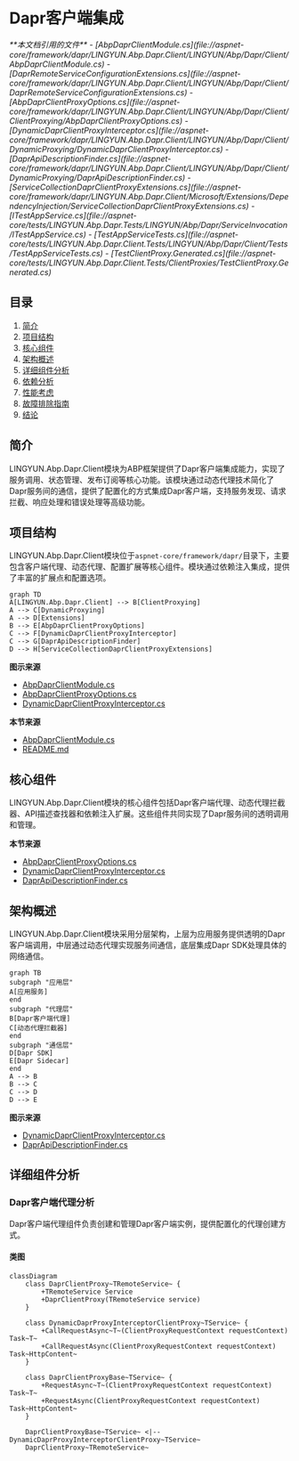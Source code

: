 
# Dapr客户端集成

<cite>
**本文档引用的文件**  
- [AbpDaprClientModule.cs](file://aspnet-core/framework/dapr/LINGYUN.Abp.Dapr.Client/LINGYUN/Abp/Dapr/Client/AbpDaprClientModule.cs)
- [DaprRemoteServiceConfigurationExtensions.cs](file://aspnet-core/framework/dapr/LINGYUN.Abp.Dapr.Client/LINGYUN/Abp/Dapr/Client/DaprRemoteServiceConfigurationExtensions.cs)
- [AbpDaprClientProxyOptions.cs](file://aspnet-core/framework/dapr/LINGYUN.Abp.Dapr.Client/LINGYUN/Abp/Dapr/Client/ClientProxying/AbpDaprClientProxyOptions.cs)
- [DynamicDaprClientProxyInterceptor.cs](file://aspnet-core/framework/dapr/LINGYUN.Abp.Dapr.Client/LINGYUN/Abp/Dapr/Client/DynamicProxying/DynamicDaprClientProxyInterceptor.cs)
- [DaprApiDescriptionFinder.cs](file://aspnet-core/framework/dapr/LINGYUN.Abp.Dapr.Client/LINGYUN/Abp/Dapr/Client/DynamicProxying/DaprApiDescriptionFinder.cs)
- [ServiceCollectionDaprClientProxyExtensions.cs](file://aspnet-core/framework/dapr/LINGYUN.Abp.Dapr.Client/Microsoft/Extensions/DependencyInjection/ServiceCollectionDaprClientProxyExtensions.cs)
- [ITestAppService.cs](file://aspnet-core/tests/LINGYUN.Abp.Dapr.Tests/LINGYUN/Abp/Dapr/ServiceInvocation/ITestAppService.cs)
- [TestAppServiceTests.cs](file://aspnet-core/tests/LINGYUN.Abp.Dapr.Client.Tests/LINGYUN/Abp/Dapr/Client/Tests/TestAppServiceTests.cs)
- [TestClientProxy.Generated.cs](file://aspnet-core/tests/LINGYUN.Abp.Dapr.Client.Tests/ClientProxies/TestClientProxy.Generated.cs)
</cite>

## 目录
1. [简介](#简介)
2. [项目结构](#项目结构)
3. [核心组件](#核心组件)
4. [架构概述](#架构概述)
5. [详细组件分析](#详细组件分析)
6. [依赖分析](#依赖分析)
7. [性能考虑](#性能考虑)
8. [故障排除指南](#故障排除指南)
9. [结论](#结论)

## 简介
LINGYUN.Abp.Dapr.Client模块为ABP框架提供了Dapr客户端集成能力，实现了服务调用、状态管理、发布订阅等核心功能。该模块通过动态代理技术简化了Dapr服务间的通信，提供了配置化的方式集成Dapr客户端，支持服务发现、请求拦截、响应处理和错误处理等高级功能。

## 项目结构
LINGYUN.Abp.Dapr.Client模块位于`aspnet-core/framework/dapr/`目录下，主要包含客户端代理、动态代理、配置扩展等核心组件。模块通过依赖注入集成，提供了丰富的扩展点和配置选项。

```mermaid
graph TD
A[LINGYUN.Abp.Dapr.Client] --> B[ClientProxying]
A --> C[DynamicProxying]
A --> D[Extensions]
B --> E[AbpDaprClientProxyOptions]
C --> F[DynamicDaprClientProxyInterceptor]
C --> G[DaprApiDescriptionFinder]
D --> H[ServiceCollectionDaprClientProxyExtensions]
```

**图示来源**
- [AbpDaprClientModule.cs](file://aspnet-core/framework/dapr/LINGYUN.Abp.Dapr.Client/LINGYUN/Abp/Dapr/Client/AbpDaprClientModule.cs)
- [AbpDaprClientProxyOptions.cs](file://aspnet-core/framework/dapr/LINGYUN.Abp.Dapr.Client/LINGYUN/Abp/Dapr/Client/ClientProxying/AbpDaprClientProxyOptions.cs)
- [DynamicDaprClientProxyInterceptor.cs](file://aspnet-core/framework/dapr/LINGYUN.Abp.Dapr.Client/LINGYUN/Abp/Dapr/Client/DynamicProxying/DynamicDaprClientProxyInterceptor.cs)

**本节来源**
- [AbpDaprClientModule.cs](file://aspnet-core/framework/dapr/LINGYUN.Abp.Dapr.Client/LINGYUN/Abp/Dapr/Client/AbpDaprClientModule.cs)
- [README.md](file://aspnet-core/framework/dapr/LINGYUN.Abp.Dapr.Client/README.md)

## 核心组件
LINGYUN.Abp.Dapr.Client模块的核心组件包括Dapr客户端代理、动态代理拦截器、API描述查找器和依赖注入扩展。这些组件共同实现了Dapr服务间的透明调用和管理。

**本节来源**
- [AbpDaprClientProxyOptions.cs](file://aspnet-core/framework/dapr/LINGYUN.Abp.Dapr.Client/LINGYUN/Abp/Dapr/Client/ClientProxying/AbpDaprClientProxyOptions.cs)
- [DynamicDaprClientProxyInterceptor.cs](file://aspnet-core/framework/dapr/LINGYUN.Abp.Dapr.Client/LINGYUN/Abp/Dapr/Client/DynamicProxying/DynamicDaprClientProxyInterceptor.cs)
- [DaprApiDescriptionFinder.cs](file://aspnet-core/framework/dapr/LINGYUN.Abp.Dapr.Client/LINGYUN/Abp/Dapr/Client/DynamicProxying/DaprApiDescriptionFinder.cs)

## 架构概述
LINGYUN.Abp.Dapr.Client模块采用分层架构，上层为应用服务提供透明的Dapr客户端调用，中层通过动态代理实现服务间通信，底层集成Dapr SDK处理具体的网络通信。

```mermaid
graph TB
subgraph "应用层"
A[应用服务]
end
subgraph "代理层"
B[Dapr客户端代理]
C[动态代理拦截器]
end
subgraph "通信层"
D[Dapr SDK]
E[Dapr Sidecar]
end
A --> B
B --> C
C --> D
D --> E
```

**图示来源**
- [DynamicDaprClientProxyInterceptor.cs](file://aspnet-core/framework/dapr/LINGYUN.Abp.Dapr.Client/LINGYUN/Abp/Dapr/Client/DynamicDaprClientProxyInterceptor.cs)
- [DaprApiDescriptionFinder.cs](file://aspnet-core/framework/dapr/LINGYUN.Abp.Dapr.Client/LINGYUN/Abp/Dapr/Client/DynamicProxying/DaprApiDescriptionFinder.cs)

## 详细组件分析

### Dapr客户端代理分析
Dapr客户端代理组件负责创建和管理Dapr客户端实例，提供配置化的代理创建方式。

#### 类图
```mermaid
classDiagram
    class DaprClientProxy~TRemoteService~ {
        +TRemoteService Service
        +DaprClientProxy(TRemoteService service)
    }
    
    class DynamicDaprProxyInterceptorClientProxy~TService~ {
        +CallRequestAsync~T~(ClientProxyRequestContext requestContext) Task~T~
        +CallRequestAsync(ClientProxyRequestContext requestContext) Task~HttpContent~
    }
    
    class DaprClientProxyBase~TService~ {
        +RequestAsync~T~(ClientProxyRequestContext requestContext) Task~T~
        +RequestAsync(ClientProxyRequestContext requestContext) Task~HttpContent~
    }
    
    DaprClientProxyBase~TService~ <|-- DynamicDaprProxyInterceptorClientProxy~TService~
    DaprClientProxy~TRemoteService~